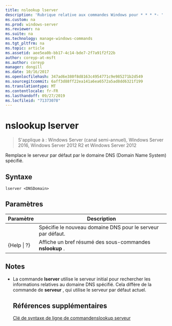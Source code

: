 ```yaml
---
title: nslookup lserver
description: 'Rubrique relative aux commandes Windows pour * * * *- '
ms.custom: na
ms.prod: windows-server
ms.reviewer: na
ms.suite: na
ms.technology: manage-windows-commands
ms.tgt_pltfrm: na
ms.topic: article
ms.assetid: aee5ea0b-bb17-4c14-bde7-2f7a91f2f22b
author: coreyp-at-msft
ms.author: coreyp
manager: dongill
ms.date: 10/16/2017
ms.openlocfilehash: 347ad6e380f8d8163c4954771c9e985271b2d549
ms.sourcegitcommit: 6aff3d88ff22ea141a6ea6572a5ad8dd6321f199
ms.translationtype: MT
ms.contentlocale: fr-FR
ms.lasthandoff: 09/27/2019
ms.locfileid: "71373078"
---
```

# <a name="nslookup-lserver"></a>nslookup lserver

>S'applique à : Windows Server (canal semi-annuel), Windows Server 2016, Windows Server 2012 R2 et Windows Server 2012

Remplace le serveur par défaut par le domaine DNS (Domain Name System) spécifié.
## <a name="syntax"></a>Syntaxe
```
lserver <DNSDomain> 
```
## <a name="parameters"></a>Paramètres

|    Paramètre    |                      Description                      |
|-----------------|-------------------------------------------------------|
|   <DNSDomain>   | Spécifie le nouveau domaine DNS pour le serveur par défaut.  |
| {Help &#124; ?} | Affiche un bref résumé des sous-commandes **nslookup** . |

## <a name="remarks"></a>Notes
- La commande **lserver** utilise le serveur initial pour rechercher les informations relatives au domaine DNS spécifié. Cela diffère de la commande de **serveur** , qui utilise le serveur par défaut actuel.
  ## <a name="additional-references"></a>Références supplémentaires
  [Clé de syntaxe de ligne de commande](command-line-syntax-key.md)[nslookup serveur](nslookup-server.md) 
  
